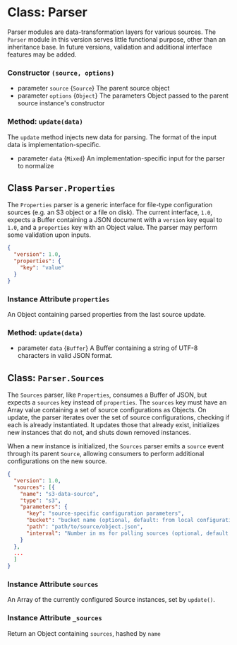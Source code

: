 Class: Parser
=============

Parser modules are data-transformation layers for various sources. The `Parser` module in this version serves little functional purpose, other than an inheritance base. In future versions, validation and additional interface features may be added.

### Constructor `(source, options)`

* parameter `source`  {`Source`}  The parent source object
* parameter `options` {`Object`}  The parameters Object passed to the parent source instance's constructor

### Method: `update(data)`

The `update` method injects new data for parsing. The format of the input data is implementation-specific.

* parameter `data`  {`Mixed`} An implementation-specific input for the parser to normalize

## Class `Parser.Properties`

The `Properties` parser is a generic interface for file-type configuration sources (e.g. an S3 object or a file on disk). The current interface, `1.0`, expects a Buffer containing a JSON document with a `version` key equal to `1.0`, and a `properties` key with an Object value. The parser may perform some validation upon inputs.

```json
{
  "version": 1.0,
  "properties": {
    "key": "value"
  }
}
```

### Instance Attribute `properties`

An Object containing parsed properties from the last source update.

### Method: `update(data)`

* parameter `data`  {`Buffer`} A Buffer containing a string of UTF-8 characters in valid JSON format.

## Class: `Parser.Sources`

The `Sources` parser, like `Properties`, consumes a Buffer of JSON, but expects a `sources` key instead of `properties`. The `sources` key must have an Array value containing a set of source configurations as Objects. On update, the parser iterates over the set of source configurations, checking if each is already instantiated. It updates those that already exist, initializes new instances that do not, and shuts down removed instances.

When a new instance is initialized, the `Sources` parser emits a `source` event through its parent `Source`, allowing consumers to perform additional configurations on the new source.

```json
{
  "version": 1.0,
  "sources": [{
    "name": "s3-data-source",
    "type": "s3",
    "parameters": {
      "key": "source-specific configuration parameters",
      "bucket": "bucket name (optional, default: from local configuration)",
      "path": "path/to/source/object.json",
      "interval": "Number in ms for polling sources (optional, default in local config)"
    }
  },
  ...
  ]
}
```

### Instance Attribute `sources`

An Array of the currently configured Source instances, set by `update()`.

### Instance Attribute `_sources`

Return an Object containing `sources`, hashed by `name`
